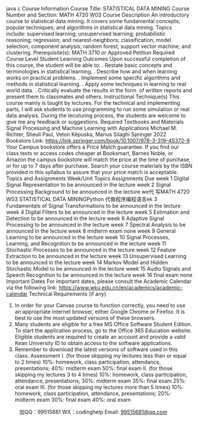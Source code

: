 java c
Course   Information
Course Title: STATISTICAL   DATA   MINING
Course Number and Section: MATH 4720 W03
Course   Description 
An introductory course to statistical data mining.   It covers   some   fundamental   concepts;   popular   techniques; and algorithms in statistical data mining.   Topics   include:   supervised   learning; unsupervised learning; probabilistic reasoning; regression;   and   nearest-neighbors;   classification;   model selection; component analysis; random forest; support vector machine;   and   clustering.
Prerequisite(s):   MATH 3710 or Approved   Petition   Required
Course   Level Student   Learning Outcomes 
Upon successful completion of this course, the student will be able   to:
. Restate basic concepts and terminologies in statistical   learning. 
.       Describe how and when learning works on   practical   problems. 
.       Implement some specific algorithms and methods   in   statistical   learning.
.      Apply some techniques in learning to   real world data.
.       Critically evaluate the results in the form. of written   reports   and   present them to   classmates   and others. 
Instructional Technique(s) This course mainly is taught by   lectures.   For the technical   and   implementing   parts,   I will   ask   students   to use programming to run some simulation   or   real   data   analysis.   During the   lecuturing   process, the students are welcome to give me any feedback or suggestions.
Required Textbooks and   Materials 
Signal Processing and Machine Learning with Applications 
Michael   M.   Richter, Sheuli   Paul, Veton   Këpuska,   Marius Silaghi   Springer
2022
Bookstore   Link: https://link.springer.com/book/10.1007/978-3-319-45372-9 
Your Campus bookstore offers a   Price   Match guarantee.   If you find our   class texts   or   access   codes cheaper at   Booksmart,   Barnes    Noble, or Amazon the campus bookstore will match   the   price   at   the   time of purchase, or for up to 7   days   after   purchase.   Search your   course   materials   by   the   ISBN provided in this syllabus to assure that your price   match   is acceptable.
Topics and Assignments
Week/Unit 
Topics 
Assignments Due 
week 1 
Digital Signal Representation 
to be announced in the lecture 
week 2 
Signal Processing Background 
to be announced in the lecture 
we代 写MATH 4720 W03 STATISTICAL DATA MININGPython
代做程序编程语言ek 3 
Fundamentals of Signal Transformations 
to be announced in the lecture 
week 4 
Digital Filters 
to be announced in the lecture 
week 5 
Estimation and Detection 
to be announced in the lecture 
week 6 
Adaptive Signal Processing 
to be announced in the lecture 
week 7 
Spectral Analysis 
to be announced in the lecture 
week 8 
midterm exam 
none 
week 9 
General Learning 
to be announced in the lecture 
week 10 
Signal Processes, Learning, and Recognition 
to be announced in the lecture 
week 11 
Stochastic Processes 
to be announced in the lecture 
week 12 
Feature Extraction 
to be announced in the lecture 
week 13 
Unsupervised Learning 
to be announced in the lecture 
week 14 
Markov Model and Hidden Stochastic Model 
to be announced in the lecture 
week 15 
Audio Signals and Speech Recognition 
to be announced in the lecture 
week 16 
final exam 
none 
Important   Dates 
For important dates, please consult the Academic Calendar via the following   link: https://www.wku.edu.cn/en/academics/academic-calendar 
Technical   Requirements (if any) 
1. In order for your Canvas course to function correctly, you need to use an appropriate internet browser, either Google Chrome or Firefox. It is best to use the most updated versions of these browsers. 
2. Many students are eligible for a free MS Office Software Student Edition. To start the 
application process, go to the Office 365 Education website. Eligible students are required to create an account and provide a valid Kean University ID to obtain access to the software applications.
3. Remember to download the latest versions of software used in this class. 
Assessment 
I. (for those skipping my lectures   less   than   or   equal   to   2   times)
10%: homework, class participation, attendance,   presentations;
40%: midterm   exam   50%: final exam
II. (for those skipping my   lectures   3   to   4   times)
10%: homework, class participation, attendance,   presentations;
30%: midterm   exam   35%: final exam
25%: oral   exam
III. (for those skipping my   lectures   more than   5 times)
10%: homework, class participation, attendance,   presentations;
20%: midterm   exam   30%: final exam
40%: oral   exam



         
加QQ：99515681  WX：codinghelp  Email: 99515681@qq.com
